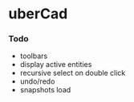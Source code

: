uberCad
=======

### Todo

* toolbars
* display active entities
* recursive select on double click
* undo/redo
* snapshots load